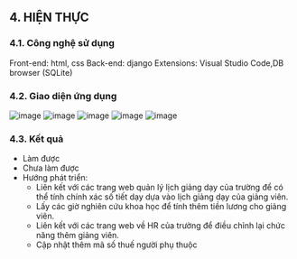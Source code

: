 ## 4. HIỆN THỰC

### 4.1. Công nghệ sử dụng
Front-end: html, css
Back-end: django
Extensions: Visual Studio Code,DB browser (SQLite)

### 4.2. Giao diện ứng dụng

![image](https://github.com/iuhttthuong/26_Uni-Salaries-Management/assets/128958794/e7d60816-bbcc-47b7-8f4c-8f18c30a9809)
![image](https://github.com/iuhttthuong/26_Uni-Salaries-Management/assets/128958794/eca911ff-c723-4a19-8b74-38c8902b4bf3)
![image](https://github.com/iuhttthuong/26_Uni-Salaries-Management/assets/128958794/02c3eb8f-7572-4850-9eeb-b5e2508eb6c5)
![image](https://github.com/iuhttthuong/26_Uni-Salaries-Management/assets/128958794/ff2597d8-ed7f-4699-9747-711703dcb7fb)
![image](https://github.com/iuhttthuong/26_Uni-Salaries-Management/assets/128958794/f8a9544a-1930-4b3f-90c4-e1affc686611)





### 4.3. Kết quả

- Làm được
- Chưa làm được
- Hướng phát triển:
  + Liên kết với các trang web quản lý lịch giảng dạy của trường để có thể tính chính xác số tiết dạy dựa vào lịch giảng dạy của giảng viên.
  + Lấy các giờ nghiên cứu khoa học để tính thêm tiền lương cho giảng viên.
  + Liên kết với các trang web về HR của trường để điều chỉnh lại chức năng thêm giảng viên.
  + Cập nhật thêm mã số thuế người phụ thuộc 
  

